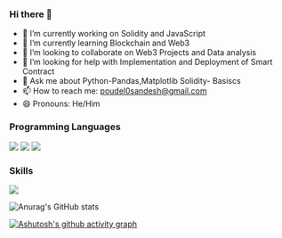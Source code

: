 ### Hi there 👋



- 🔭 I’m currently working on Solidity and JavaScript
- 🌱 I’m currently learning Blockchain and Web3
- 👯 I’m looking to collaborate on Web3 Projects and Data analysis
- 🤔 I’m looking for help with Implementation and Deployment of Smart Contract
- 💬 Ask me about Python-Pandas,Matplotlib Solidity- Basiscs
- 📫 How to reach me: poudel0sandesh@gmail.com
- 😄 Pronouns: He/Him

### Programming Languages
<p>
    <img src="https://img.shields.io/badge/Python-3776AB?style=for-the-badge&logo=python&logoColor=white" />
  <img src="https://img.shields.io/badge/HTML5-E34F26?style=for-the-badge&logo=html5&logoColor=white" />
 <img src = "https://img.shields.io/badge/Solidity-%23363636.svg?style=for-the-badge&logo=solidity&logoColor=white/>
   <img src= "https://img.shields.io/badge/javascript-%23323330.svg?style=for-the-badge&logo=javascript&logoColor=%23F7DF1E"/>
 

  </p>

### Skills
<p>
    <img src="https://img.shields.io/badge/Xcode-007ACC?style=flat-square&logo=Xcode&logoColor=white](https://img.shields.io/badge/Visual%20Studio%20Code-0078d7.svg?style=for-the-badge&logo=visual-studio-code&logoColor=white" />
    

  <p/>

![Anurag's GitHub stats](https://github-readme-stats.vercel.app/api?username=poudel0&show_icons=true&theme=cobalt)



[![Ashutosh's github activity graph](https://github-readme-activity-graph.cyclic.app/graph?username=poudel0&theme=elegant)](https://github.com/ashutosh00710/github-readme-activity-graph)

